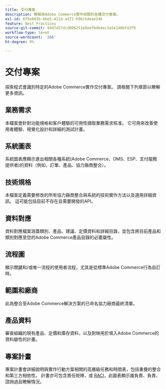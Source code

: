 ```yaml
---
title: 交付專案
description: 瞭解與Adobe Commerce實作相關的各種交付專案。
exl-id: 6f5e603b-bbe5-411d-ad72-696cb4eae246
feature: Best Practices
source-git-commit: 94d7a57dcd006251e8eefbdb4ec3a5e140bf43f9
workflow-type: tm+mt
source-wordcount: '266'
ht-degree: 0%

---
```


# 交付專案

探索程式會識別特定的Adobe Commerce實作交付專案。 請檢閱下列章節以瞭解更多資訊。

## 業務需求

本檔案會針對功能規格和客戶體驗的可用性擷取業務需求核准。 它可用來改善使用者體驗、視覺化設計和詳細的測試計畫。

## 系統圖表

系統圖表應顯示進出相關各種系統(Adobe Commerce、OMS、ESP、支付服務提供者)的資料（例如，訂單、產品、協力廠商整合）。

## 技術規格

本檔案定義需要修改的所有協力廠商整合與系統的技術實作方法以及適用詳細資訊。 這可能包括目前不存在且需要開發的API。

## 資料對應

資料對應檔案涵蓋類別、產品、建議、定價資料和詳細目錄，並包含將目前產品和類別對應至您的Adobe Commerce產品目錄的必要屬性。

## 流程圖

顯示關鍵和/或唯一流程的使用者流程，尤其是從標準Adobe Commerce行為自訂時。

## 範圍和廠商

此為整合至Adobe Commerce解決方案的已命名協力廠商最終清單。

## 產品資料

審查組織的現有產品、定價和庫存資料，以及對映用於填入Adobe Commerce的資料屬性的計畫。

## 專案計畫

專案計畫會詳細說明與實作行動方案相關的高層級任務和時間表，包括重疊的整合和第三方相依性。 計畫亦可包含責任矩陣，或 [RACI](../planning/ownership.md)，此圖表顯示誰負責、負責、諮詢過且瞭解情況。
